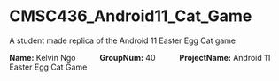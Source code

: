 # CMSC436_Android11_Cat_Game

A student made replica of the Android 11 Easter Egg Cat game

**Name:** Kelvin Ngo  &nbsp; &nbsp; &nbsp; &nbsp; &nbsp; **GroupNum:** 40 &nbsp; &nbsp; &nbsp; &nbsp; &nbsp; **ProjectName:** Android 11 Easter Egg Cat Game          

